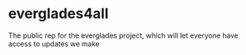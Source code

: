 # everglades4all
The public rep for the everglades project, which will let everyone have access to updates we make
